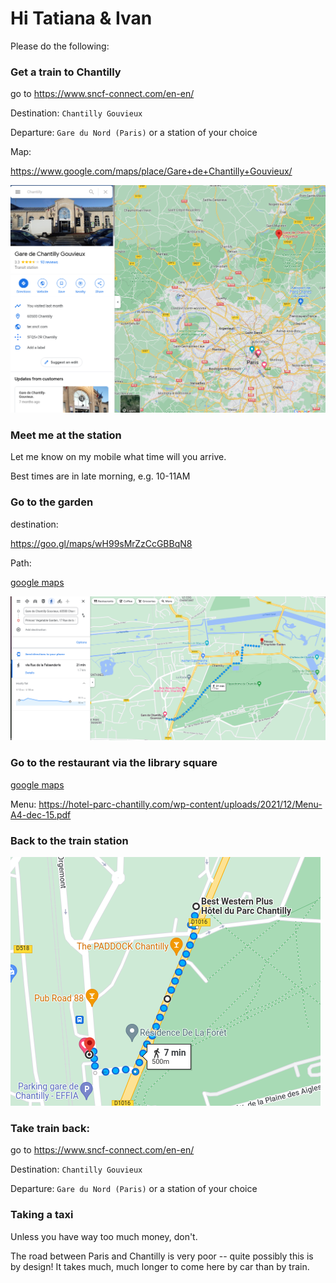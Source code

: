 # Hi Tatiana & Ivan

Please do the following:

### Get a train to Chantilly

go to https://www.sncf-connect.com/en-en/

Destination: `Chantilly Gouvieux`

Departure:  `Gare du Nord (Paris)` or a station of your choice

Map:

https://www.google.com/maps/place/Gare+de+Chantilly+Gouvieux/

![image-20220418121038989](README.assets/image-20220418121038989.png)

### Meet me at the station

Let me know on my mobile what time will you arrive.

Best times are in late morning, e.g. 10-11AM



### Go to the garden

destination:

https://goo.gl/maps/wH99sMrZzCcGBBqN8

Path:

[google maps](https://www.google.com/maps/dir/Gare+de+Chantilly+Gouvieux,+Chantilly/Princes'+Vegetable+Garden,+17+Rue+de+la+Faisanderie,+60500+Chantilly/@49.1914707,2.4634911,16z/data=!4m19!4m18!1m10!1m1!1s0x47e6486d98a16097:0x9768704619842cbd!2m2!1d2.459592!2d49.187611!3m4!1m2!1d2.4627525!2d49.1877121!3s0x47e6486d5afa4bad:0x4c8b181246817a12!1m5!1m1!1s0x47e648183b8817ed:0x11daa56d0fc3a2ac!2m2!1d2.4760555!2d49.1956623!3e2)

![image-20220418121440896](README.assets/image-20220418121440896.png)



### Go to the restaurant via the library square

[google maps](https://www.google.com/maps/dir/Princes'+Vegetable+Garden,+17+Rue+de+la+Faisanderie,+60500+Chantilly/49.1902069,2.4630301/@49.1923781,2.463508,16.29z/data=!4m14!4m13!1m10!1m1!1s0x47e648183b8817ed:0x11daa56d0fc3a2ac!2m2!1d2.4760555!2d49.1956623!3m4!1m2!1d2.4672735!2d49.1933137!3s0x47e6481442644565:0x6f1a9da13c0eb9e1!1m0!3e2)

Menu: https://hotel-parc-chantilly.com/wp-content/uploads/2021/12/Menu-A4-dec-15.pdf 



### Back to the train station

![image-20220418121846143](README.assets/image-20220418121846143.png)



### Take train back:



go to https://www.sncf-connect.com/en-en/

Destination: `Chantilly Gouvieux`

Departure:  `Gare du Nord (Paris)` or a station of your choice



### Taking a taxi

Unless you have way too much money, don't.

The road between Paris and Chantilly is very poor -- quite possibly this is by design! It takes much, much longer to come here by car than by train.





